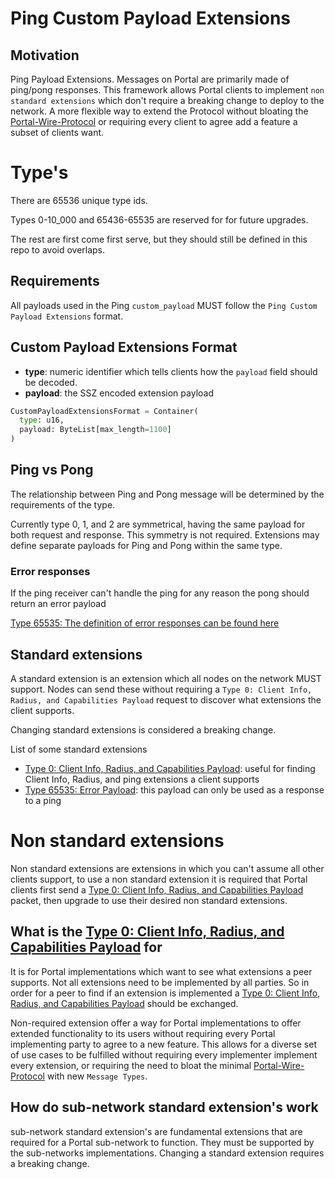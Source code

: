 # Ping Custom Payload Extensions

## Motivation

Ping Payload Extensions. Messages on Portal are primarily made of ping/pong responses. This framework allows Portal clients to implement `non standard extensions` which don't require a breaking change to deploy to the network. A more flexible way to extend the Protocol without bloating the [Portal-Wire-Protocol](../portal-wire-protocol.md) or requiring every client to agree add a feature a subset of clients want.

# Type's

There are 65536 unique type ids.

Types 0-10_000 and 65436-65535 are reserved for for future upgrades.

The rest are first come first serve, but they should still be defined in this repo to avoid overlaps.


## Requirements

All payloads used in the Ping `custom_payload` MUST follow the `Ping Custom Payload Extensions` format.

## Custom Payload Extensions Format

- **type**: numeric identifier which tells clients how the `payload` field should be decoded.
- **payload**: the SSZ encoded extension payload


```python
CustomPayloadExtensionsFormat = Container(
  type: u16,
  payload: ByteList[max_length=1100]
)
```

## Ping vs Pong
The relationship between Ping and Pong message will be determined by the requirements of the type.

Currently type 0, 1, and 2 are symmetrical, having the same payload for both request and response. This symmetry is not required. Extensions may define separate payloads for Ping and Pong within the same type.


### Error responses
If the ping receiver can't handle the ping for any reason the pong should return an error payload

[Type 65535: The definition of error responses can be found here](extensions/type-65535.md)

## Standard extensions

A standard extension is an extension which all nodes on the network MUST support. Nodes can send these without requiring a `Type 0: Client Info, Radius, and Capabilities Payload` request to discover what extensions the client supports. 

Changing standard extensions is considered a breaking change.

List of some standard extensions
- [Type 0: Client Info, Radius, and Capabilities Payload](extensions/type-0.md): useful for finding Client Info, Radius, and ping extensions a client supports
- [Type 65535: Error Payload](extensions/type-65535.md): this payload can only be used as a response to a ping

# Non standard extensions
Non standard extensions are extensions in which you can't assume all other clients support, to use a non standard extension it is required that Portal clients first send a [Type 0: Client Info, Radius, and Capabilities Payload](extensions/type-0.md) packet, then upgrade to use their desired non standard extensions.

## What is the [Type 0: Client Info, Radius, and Capabilities Payload](extensions/type-0.md) for
It is for Portal implementations which want to see what extensions a peer supports. Not all extensions need to be implemented by all parties. So in order for a peer to find if an extension is implemented a [Type 0: Client Info, Radius, and Capabilities Payload](extensions/type-0.md) should be exchanged.

Non-required extension offer a way for Portal implementations to offer extended functionality to its users without requiring every Portal implementing party to agree to a new feature. This allows for a diverse set of use cases to be fulfilled without requiring every implementer implement every extension, or requiring the need to bloat the minimal [Portal-Wire-Protocol](../portal-wire-protocol.md) with new `Message Types`.

## How do sub-network standard extension's work
sub-network standard extension's are fundamental extensions that are required for a Portal sub-network to function. They must be supported by the sub-networks implementations. Changing a standard extension requires a breaking change. 
